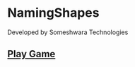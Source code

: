 # NamingShapes
 Developed by Someshwara Technologies
 ## [Play Game](https://learning-and-design.github.io/NamingShapes/V4/web)
